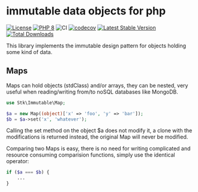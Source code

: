 # immutable data objects for php

[![License](https://img.shields.io/badge/license-BSD-blue.svg)](https://opensource.org/licenses/BSD-3-Clause)
[![PHP 8](https://img.shields.io/badge/php-8-yellow.svg)](http://www.php.net)
![CI](https://github.com/mbretter/stk-mongodb/actions/workflows/ci.yml/badge.svg)
[![codecov](https://codecov.io/github/mbretter/stk-immutable/branch/master/graph/badge.svg?token=R1hyQHWr1U)](https://codecov.io/github/mbretter/stk-immutable)
[![Latest Stable Version](https://img.shields.io/packagist/v/mbretter/stk-immutable.svg)](https://packagist.org/packages/mbretter/stk-immutable)
[![Total Downloads](https://img.shields.io/packagist/dt/mbretter/stk-immutable.svg)](https://packagist.org/packages/mbretter/stk-immutable)

This library implements the immutable design pattern for objects holding some kind of data.

## Maps

Maps can hold objects (stdClass) and/or arrays, they can be nested, very useful when reading/writing from/to 
noSQL databases like MongoDB.

```php
use Stk\Immutable\Map;

$a = new Map((object)['x' => 'foo', 'y' => 'bar']);
$b = $a->set('x', 'whatever');
```

Calling the set method on the object $a does not modify it, a clone with the modifications is returned instead, 
the original Map will never be modified.

Comparing two Maps is easy, there is no need for writing complicated and resource consuming comparision functions, 
simply use the identical operator:

```php
if ($a === $b) {
    ...
}
```
